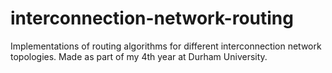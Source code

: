 # interconnection-network-routing
Implementations of routing algorithms for different interconnection network topologies. Made as part of my 4th year at Durham University.
